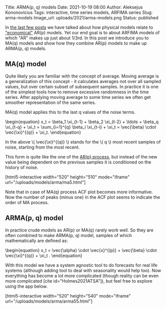 Title: ARMA(p, q) models
Date: 2021-10-19 08:00
Author: Aleksejus Kononovicius
Tags: interactive, time series models, ARFIMA series
Slug: arma-models
Image_url: uploads/2021/arma-models.png
Status: published

In [the last few posts](/tag/arfima-series/) we have talked about how
physical models relate to ["economical"](/tag/economics/) AR(p) models. Yet
our end goal is to about ARFIMA models of which "AR" makes up just about
1/3rd. In this post we introduce you to MA(q) models and show how they
combine AR(p) models to make up ARMA(p, q) models.
<!--more-->

## MA(q) model

Quite likely you are familiar with the concept of average. Moving average is
a generalization of this concept - it calculates averages not over all
sampled values, but over certain subset of subsequent samples. In practice
it is one of the simplest tools how to remove excessive randomness in the
time series. After applying moving average to some time series we often get
smoother representation of the same series.

MA(q) model applies this to the last q values of the noise terms.

\begin{equation}
    x\_t = \beta\_1 \xi\_{t-1} + \beta\_2 \xi\_{t-2} + \ldots
           + \beta\_q \xi\_{t-q} + \xi\_t
         = \sum\_{i=1}^{q} \beta\_i \xi\_{t-i} + \xi\_t
         = \vec{\beta} \cdot \vec{\xi}^{(q)} + \xi\_t.
\end{equation}

In the above \\\( \vec{\xi}^{(q)} \\\) stands for the \\\( q \\\) most
recent samples of noise, starting from the most recent.

This form is quite like the one of the [AR(p)
process]({filename}/articles/2021/pacf-ar-models.md), but instead of the new
value being dependent on the previous samples it is conditioned on the
history of noise.

[html5-interactive width="520" height="510" mode="iframe"
url="/uploads/models/arma/ma5.html"]

Note that in case of MA(q) process ACF plot becomes more informative. Now
the number of peaks (minus one) in the ACF plot seems to indicate the order
of MA process.

## ARMA(p, q) model

In practice crude models as AR(p) or MA(q) rarely work well. So they are
often combined to make ARMA(p, q) model, samples of which mathematically are
defined as:

\begin{equation}
    x\_t = \vec{\alpha} \cdot \vec{x}^{(p)}
         + \vec{\beta} \cdot \vec{\xi}^{(q)} + \xi\_t .
\end{equation}

With this model we have a system agnostic tool to do forecasts for real life
systems (although adding tool to deal with seasonality would help too). Now
everything has become a lot more complicated (though reality can be even
more complicated [cite id="Holmes2021ATSA"]), but feel free to explore using
the app below.

[html5-interactive width="520" height="540" mode="iframe"
url="/uploads/models/arma/arma55.html"]
